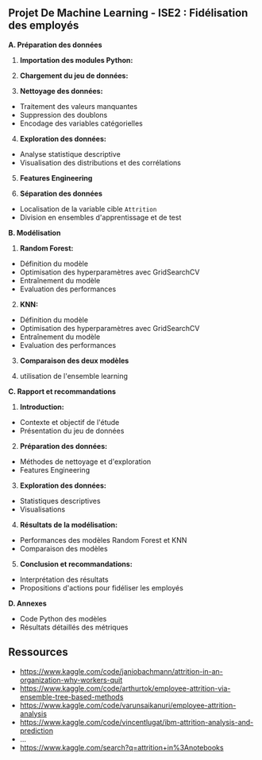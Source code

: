 ## Projet De Machine Learning - ISE2 : Fidélisation des employés

**A. Préparation des données**

1. **Importation des modules Python:**

2. **Chargement du jeu de données:**

3. **Nettoyage des données:**
* Traitement des valeurs manquantes
* Suppression des doublons
* Encodage des variables catégorielles

4. **Exploration des données:**
* Analyse statistique descriptive
* Visualisation des distributions et des corrélations

5. **Features Engineering**


6. **Séparation des données**
* Localisation de la variable cible `Attrition`
* Division en ensembles d'apprentissage et de test

**B. Modélisation**

1. **Random Forest:**
* Définition du modèle
* Optimisation des hyperparamètres avec GridSearchCV
* Entraînement du modèle
* Evaluation des performances

2. **KNN:**
* Définition du modèle
* Optimisation des hyperparamètres avec GridSearchCV
* Entraînement du modèle
* Evaluation des performances

3. **Comparaison des deux modèles** 

4. utilisation de l'ensemble learning

**C. Rapport et recommandations**

1. **Introduction:**
* Contexte et objectif de l'étude
* Présentation du jeu de données

2. **Préparation des données:**
* Méthodes de nettoyage et d'exploration
* Features Engineering

3. **Exploration des données:**
* Statistiques descriptives
* Visualisations

4. **Résultats de la modélisation:**
* Performances des modèles Random Forest et KNN
* Comparaison des modèles

5. **Conclusion et recommandations:**
* Interprétation des résultats
* Propositions d'actions pour fidéliser les employés

**D. Annexes**

* Code Python des modèles
* Résultats détaillés des métriques

## Ressources
- https://www.kaggle.com/code/janiobachmann/attrition-in-an-organization-why-workers-quit
- https://www.kaggle.com/code/arthurtok/employee-attrition-via-ensemble-tree-based-methods
- https://www.kaggle.com/code/varunsaikanuri/employee-attrition-analysis
- https://www.kaggle.com/code/vincentlugat/ibm-attrition-analysis-and-prediction
- ...
- https://www.kaggle.com/search?q=attrition+in%3Anotebooks